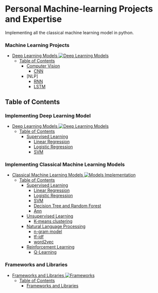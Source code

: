 # Personal Machine-learning Projects and Expertise
Implementing all the classical machine learning model in python.


### Machine Learning Projects
<!-- MarkdownTOC depth=4 -->

- [Deep Learning Models ![Deep Learning Models](https://cdn.rawgit.com/sindresorhus/awesome/d7305f38d29fed78fa85652e3a63e154dd8e8829/media/badge.svg)](#awesome-machine-learning-)
  - [Table of Contents](#table-of-contents)
    - [Computer Vision](#frameworks-and-libraries)
        - [CNN](#frameworks-and-libraries)
    - [NLP]
        - [RNN](#frameworks-and-libraries)
        - [LSTM](#frameworks-and-libraries)

## Table of Contents

### Implementing Deep Learning Model
<!-- MarkdownTOC depth=4 -->

- [Deep Learning Models ![Deep Learning Models](https://cdn.rawgit.com/sindresorhus/awesome/d7305f38d29fed78fa85652e3a63e154dd8e8829/media/badge.svg)](#awesome-machine-learning-)
  - [Table of Contents](#table-of-contents)
    - [Supervised Learning](#frameworks-and-libraries)
        - [Linear Regression](#frameworks-and-libraries)
        - [Logistic Regression](#frameworks-and-libraries)
        - [SVM](#frameworks-and-libraries)

### Implementing Classical Machine Learning Models
<!-- MarkdownTOC depth=4 -->

- [Classical Machine Learning Models ![Models Implementation](https://cdn.rawgit.com/sindresorhus/awesome/d7305f38d29fed78fa85652e3a63e154dd8e8829/media/badge.svg)](#awesome-machine-learning-)
  - [Table of Contents](#table-of-contents)
    - [Supervised Learning](#frameworks-and-libraries)
        - [Linear Regression](#frameworks-and-libraries)
        - [Logistic Regression](#frameworks-and-libraries)
        - [SVM](#frameworks-and-libraries)
        - [Decision Tree and Random Forest](#frameworks-and-libraries)
        - [Ann](#frameworks-and-libraries)
    - [Unsupervised Learning](#frameworks-and-libraries)
        - [K-means clustering](#frameworks-and-libraries)
    - [Natural Language Processing](#frameworks-and-libraries)
        - [n-gram model](#frameworks-and-libraries)
        - [tf-idf](#frameworks-and-libraries)
        - [word2vec](#frameworks-and-libraries)
    - [Reinforcement Learning](#frameworks-and-libraries)
        - [Q-Learning](#frameworks-and-libraries)

### Frameworks and Libraries
<!-- MarkdownTOC depth=4 -->

- [Frameworks and Libraries ![Frameworks](https://cdn.rawgit.com/sindresorhus/awesome/d7305f38d29fed78fa85652e3a63e154dd8e8829/media/badge.svg)](#awesome-machine-learning-)
  - [Table of Contents](#table-of-contents)
    - [Frameworks and Libraries](#frameworks-and-libraries)
